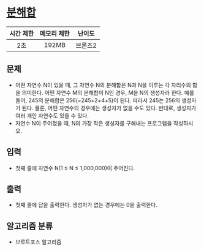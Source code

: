 # [분해합](https://www.acmicpc.net/problem/2231)

|시간 제한|메모리 제한|난이도|
|:-------:|:---------:|:---:|
|2초|192MB|브론즈2|

## 문제
- 어떤 자연수 N이 있을 때, 그 자연수 N의 분해합은 N과 N을 이루는 각 자리수의 합을 의미한다. 어떤 자연수 M의 분해합이 N인 경우, M을 N의 생성자라 한다. 예를 들어, 245의 분해합은 256(=245+2+4+5)이 된다. 따라서 245는 256의 생성자가 된다. 물론, 어떤 자연수의 경우에는 생성자가 없을 수도 있다. 반대로, 생성자가 여러 개인 자연수도 있을 수 있다.
- 자연수 N이 주어졌을 때, N의 가장 작은 생성자를 구해내는 프로그램을 작성하시오.

## 입력
- 첫째 줄에 자연수 N(1 ≤ N ≤ 1,000,000)이 주어진다.

## 출력
- 첫째 줄에 답을 출력한다. 생성자가 없는 경우에는 0을 출력한다.

## 알고리즘 분류
- 브루트포스 알고리즘